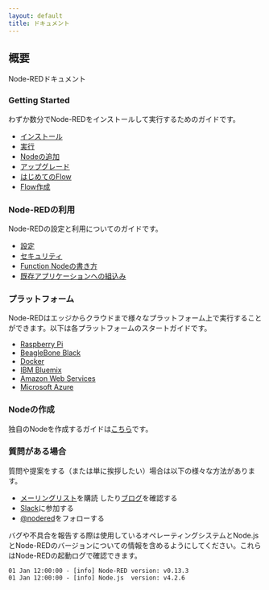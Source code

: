 ```yaml
---
layout: default
title: ドキュメント
---
```

## 概要

Node-REDドキュメント

### Getting Started

わずか数分でNode-REDをインストールして実行するためのガイドです。

- [インストール](getting-started/installation.html)
- [実行](getting-started/running.html)
- [Nodeの追加](getting-started/adding-nodes.html)
- [アップグレード](getting-started/upgrading.html)
- [はじめてのFlow](getting-started/first-flow.html)
- [Flow作成](getting-started/second-flow.html)

### Node-REDの利用

Node-REDの設定と利用についてのガイドです。

- [設定](configuration.html)
- [セキュリティ](security.html)
- [Function Nodeの書き方](writing-functions.html)
- [既存アプリケーションへの組込み](embedding.html)

### プラットフォーム

Node-REDはエッジからクラウドまで様々なプラットフォーム上で実行することができます。以下は各プラットフォームのスタートガイドです。

- [Raspberry Pi](hardware/raspberrypi)
- [BeagleBone Black](hardware/beagleboneblack)
- [Docker](platforms/docker)
- [IBM Bluemix](platforms/bluemix)
- [Amazon Web Services](platforms/aws)
- [Microsoft Azure](platforms/azure)

### Nodeの作成

独自のNodeを作成するガイドは[こちら](creating-nodes/)です。

### 質問がある場合

質問や提案をする（または単に挨拶したい）場合は以下の様々な方法があります。

 - [メーリングリスト](https://groups.google.com/forum/#!forum/node-red)を購読
   したり[ブログ](http://blog.nodered.org)を確認する
 - [Slack](http://nodered.org/slack/)に参加する
 - [@nodered](http://twitter.com/nodered)をフォローする

バグや不具合を報告する際は使用しているオペレーティングシステムとNode.jsとNode-REDのバージョンについての情報を含めるようにしてください。これらはNode-REDの起動ログで確認できます。

    01 Jan 12:00:00 - [info] Node-RED version: v0.13.3
    01 Jan 12:00:00 - [info] Node.js  version: v4.2.6
